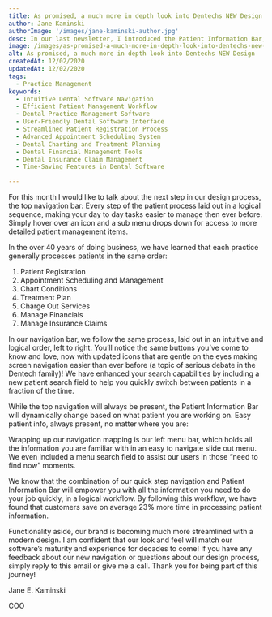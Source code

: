 ```yaml
---
title: As promised, a much more in depth look into Dentechs NEW Design
author: Jane Kaminski
authorImage: '/images/jane-kaminski-author.jpg'
desc: In our last newsletter, I introduced the Patient Information Bar, a critical step in our effort to give you the information you need, always at your fingertips. This is part of a complete design overhaul we are making to Dentech.
image: /images/as-promised-a-much-more-in-depth-look-into-dentechs-new-design.jpg
alt: As promised, a much more in depth look into Dentechs NEW Design
createdAt: 12/02/2020
updatedAt: 12/02/2020
tags:
  - Practice Management
keywords:
  - Intuitive Dental Software Navigation
  - Efficient Patient Management Workflow
  - Dental Practice Management Software
  - User-Friendly Dental Software Interface
  - Streamlined Patient Registration Process
  - Advanced Appointment Scheduling System
  - Dental Charting and Treatment Planning
  - Dental Financial Management Tools
  - Dental Insurance Claim Management
  - Time-Saving Features in Dental Software

---
```


For this month I would like to talk about the next step in our design process, the top navigation bar: Every step of the patient process laid out in a logical sequence, making your day to day tasks easier to manage then ever before. Simply hover over an icon and a sub menu drops down for access to more detailed patient management items.

In the over 40 years of doing business, we have learned that each practice generally processes patients in the same order: 

1. Patient Registration
2. Appointment Scheduling and Management
3. Chart Conditions
4. Treatment Plan
5. Charge Out Services
6. Manage Financials
7. Manage Insurance Claims

In our navigation bar, we follow the same process, laid out in an intuitive and logical order, left to right. You’ll notice the same buttons you’ve come to know and love, now with updated icons that are gentle on the eyes making screen navigation easier than ever before (a topic of serious debate in the Dentech family)! We have enhanced your search capabilities by including a new patient search field to help you quickly switch between patients in a fraction of the time. 

While the top navigation will always be present, the Patient Information Bar will dynamically change based on what patient you are working on. Easy patient info, always present, no matter where you are:

Wrapping up our navigation mapping is our left menu bar, which holds all the information you are familiar with in an easy to navigate slide out menu. We even included a menu search field to assist our users in those “need to find now” moments.

We know that the combination of our quick step navigation and Patient Information Bar will empower you with all the information you need to do your job quickly, in a logical workflow. By following this workflow, we have found that customers save on average 23% more time in processing patient information.

Functionality aside, our brand is becoming much more streamlined with a modern design. I am confident that our look and feel will match our software’s maturity and experience for decades to come! If you have any feedback about our new navigation or questions about our design process, simply reply to this email or give me a call. Thank you for being part of this journey!

Jane E. Kaminski

COO